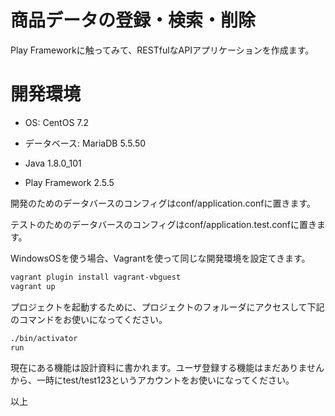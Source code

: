 商品データの登録・検索・削除
=================================

Play Frameworkに触ってみて、RESTfulなAPIアプリケーションを作成ます。

開発環境
===========

- OS: CentOS 7.2

- データベース: MariaDB 5.5.50

- Java 1.8.0_101

- Play Framework 2.5.5

開発のためのデータバースのコンフィグはconf/application.confに置きます。

テストのためのデータバースのコンフィグはconf/application.test.confに置きます。

WindowsOSを使う場合、Vagrantを使って同じな開発環境を設定てきます。
```sh
vagrant plugin install vagrant-vbguest
vagrant up
```

プロジェクトを起動するために、プロジェクトのフォルーダにアクセスして下記のコマンドをお使いになってください。
```sh
./bin/activator
run
```

現在にある機能は設計資料に書かれます。ユーザ登録する機能はまだありませんから、一時にtest/test123というアカウントをお使いになってください。

以上